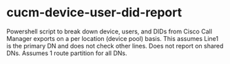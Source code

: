 # cucm-device-user-did-report
Powershell script to break down device, users, and DIDs from Cisco Call Manager exports on a per location (device pool) basis. This assumes Line1 is the primary DN and does not check other lines. Does not report on shared DNs. Assumes 1 route partition for all DNs.
